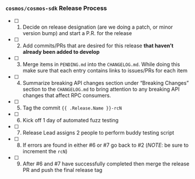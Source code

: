 ### `cosmos/cosmos-sdk` Release Process

- [ ] 1. Decide on release designation (are we doing a patch, or minor version bump) and start a P.R. for the release
- [ ] 2. Add commits/PRs that are desired for this release **that haven’t already been added to develop**
- [ ] 3. Merge items in `PENDING.md` into the `CHANGELOG.md`. While doing this make sure that each entry contains links to issues/PRs for each item
- [ ] 4. Summarize breaking API changes section under “Breaking Changes” section to the `CHANGELOG.md` to bring attention to any breaking API changes that affect RPC consumers.
- [ ] 5. Tag the commit `{{ .Release.Name }}-rcN`
- [ ] 6. Kick off 1 day of automated fuzz testing
- [ ] 7. Release Lead assigns 2 people to perform buddy testing script
- [ ] 8. If errors are found in either #6 or #7 go back to #2 (*NOTE*: be sure to increment the `rcN`)
- [ ] 9. After #6 and #7 have successfully completed then merge the release PR and push the final release tag
